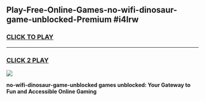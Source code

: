
## Play-Free-Online-Games-no-wifi-dinosaur-game-unblocked-Premium #i4lrw
<h3>
<a href="https://premium.freeplayer.one?title=no-wifi-dinosaur-game-unblocked&ref=8M">CLICK TO PLAY</a></h3>
<hr>

<h3>
<a href="https://premium.freeplayer.one?title=no-wifi-dinosaur-game-unblocked&ref=8M">CLICK 2 PLAY</a>
  
</h3>

<a href="https://premium.freeplayer.one?title=no-wifi-dinosaur-game-unblocked&ref=8M"><img src="https://clearcache.store/games.png"></a>


**no-wifi-dinosaur-game-unblocked games unblocked: Your Gateway to Fun and Accessible Online Gaming**
